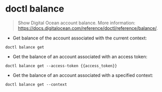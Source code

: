 # doctl balance

> Show Digital Ocean account balance.
> More information: <https://docs.digitalocean.com/reference/doctl/reference/balance/>.

- Get balance of the account associated with the current context:

`doctl balance get`

- Get the balance of an account associated with an access token:

`doctl balance get --access-token {{access_token}}`

- Get the balance of an account associated with a specified context:

`doctl balance get --context`
